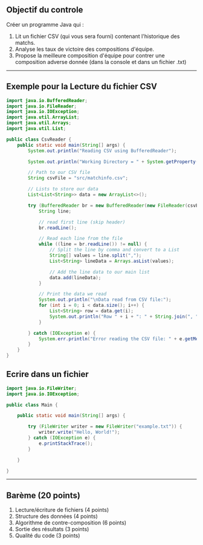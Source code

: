 
## Objectif du controle

Créer un programme Java qui :
1. Lit un fichier CSV (qui vous sera fourni) contenant l'historique des matchs.
2. Analyse les taux de victoire des compositions d'équipe.
3. Propose la meilleure composition d'équipe pour contrer une composition adverse donnée (dans la console et dans un fichier .txt)

---


## Exemple pour la Lecture du fichier CSV

```java
import java.io.BufferedReader;
import java.io.FileReader;
import java.io.IOException;
import java.util.ArrayList;
import java.util.Arrays;
import java.util.List;

public class CsvReader {
    public static void main(String[] args) {
        System.out.println("Reading CSV using BufferedReader");

        System.out.println("Working Directory = " + System.getProperty("user.dir"));

        // Path to our CSV file
        String csvFile = "src/matchinfo.csv";

        // Lists to store our data
        List<List<String>> data = new ArrayList<>();

        try (BufferedReader br = new BufferedReader(new FileReader(csvFile))) {
            String line;

            // read first line (skip header)
            br.readLine();

            // Read each line from the file
            while ((line = br.readLine()) != null) {
                // Split the line by comma and convert to a List
                String[] values = line.split(",");
                List<String> lineData = Arrays.asList(values);

                // Add the line data to our main list
                data.add(lineData);
            }

            // Print the data we read
            System.out.println("\nData read from CSV file:");
            for (int i = 0; i < data.size(); i++) {
                List<String> row = data.get(i);
                System.out.println("Row " + i + ": " + String.join(", ", row));
            }

        } catch (IOException e) {
            System.err.println("Error reading the CSV file: " + e.getMessage());
        }
    }
}
```

## Ecrire dans un fichier

```java
import java.io.FileWriter;
import java.io.IOException;

public class Main {

    public static void main(String[] args) {

        try (FileWriter writer = new FileWriter("example.txt")) {
            writer.write("Hello, World!");
        } catch (IOException e) {
            e.printStackTrace();
        }

    }

}
```

---


## Barème (20 points)

1. Lecture/écriture de fichiers (4 points)
2. Structure des données (4 points)
3. Algorithme de contre-composition (6 points)
4. Sortie des résultats (3 points)
5. Qualité du code (3 points)